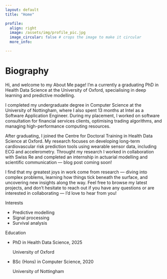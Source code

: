 ```yaml
---
layout: default
title: "Home"

profile:
  align: right
  image: /assets/img/profile_pic.jpg
  image_circular: false # crops the image to make it circular
  more_info:

---
```

# Biography
Hi, and welcome to my About Me page! I’m a currently a graduating PhD in Health Data Science at the University of Oxford, specialising in deep learning and predictive modelling.

I completed my undergraduate degree in Computer Science at the University of Nottingham, where I also spent 13 months at Intel as a Software Application Engineer. During my placement, I worked on software consultation for financial services clients, optimising trading algorithms, and managing high-performance computing resources.

After graduating, I joined the Centre for Doctoral Training in Health Data Science at Oxford. My research focuses on developing long-term cardiovascular risk prediction tools using wearable sensor data, including ECG and accelerometry. Throught my research I worked in collaboration with Swiss Re and completed an internship in actuarial modelling and scientific communication — blog post coming soon!

I find that my greatest joys in work come from research — diving into complex problems, learning how things tick beneath the surface, and uncovering new insights along the way. Feel free to browse my latest projects, and don’t hesitate to reach out if you have any questions or are interested in collaborating — I’d love to hear from you!
<div class="row mt-5">

  <div class="col-md-5">
    <div class="section-subheading">Interests</div>
    <ul class="ul-interests mb-0">
      <li>Predictive modelling</li>
      <li>Signal processing</li>
      <li>Survival analysis</li>
    </ul>
  </div>

  <div class="col-md-7">
    <div class="section-subheading">Education</div>
    <ul class="ul-edu fa-ul mb-0">
      <li>
        <i class="fa-li fas fa-graduation-cap"></i>
        <div class="description">
          <p class="course">PhD in Health Data Science, 2025</p>
          <p class="institution">University of Oxford</p>
        </div>
      </li>
      <li>
        <i class="fa-li fas fa-graduation-cap"></i>
        <div class="description">
          <p class="course">BSc (Hons) in Computer Science, 2020</p>
          <p class="institution">University of Nottingham</p>
        </div>
      </li>
    </ul>
  </div>

</div>